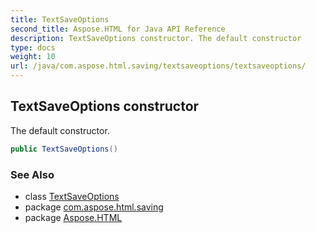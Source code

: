 ```yaml
---
title: TextSaveOptions
second_title: Aspose.HTML for Java API Reference
description: TextSaveOptions constructor. The default constructor
type: docs
weight: 10
url: /java/com.aspose.html.saving/textsaveoptions/textsaveoptions/
---
```

## TextSaveOptions constructor

The default constructor.

```java
public TextSaveOptions()
```

### See Also

* class [TextSaveOptions](../)
* package [com.aspose.html.saving](../../../com.aspose.html.saving/)
* package [Aspose.HTML](../../../)
